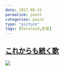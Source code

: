 ```yaml
---
date: 2017-08-31
permalink: paint
categories: paint
type: "picture"
tags: [Vocaloid,初音]
---
```


## [これからも続く歌](https://www.pixiv.net/member_illust.php?mode=medium&illust_id=64702596)

![](http://p2bh4l69u.bkt.clouddn.com/paint/64702596_p0.jpg)